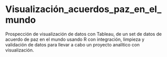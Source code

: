 # Visualización_acuerdos_paz_en_el_mundo

Prospección de visualización de datos con Tableau, de un set de datos de acuerdo de paz en el mundo usando R con  integración, 
limpieza y validación de datos  para llevar a cabo un proyecto analítico con visualización.
